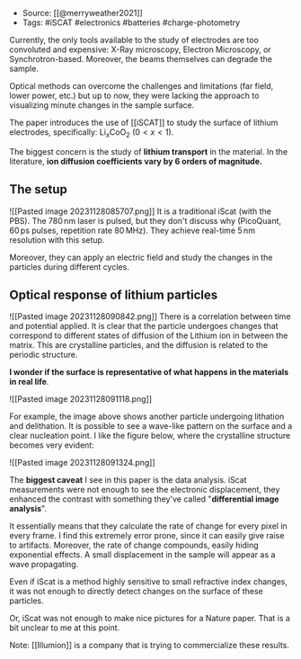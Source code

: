 
- Source: [[@merryweather2021]]
- Tags: #iSCAT #electronics #batteries #charge-photometry

Currently, the only tools available to the study of electrodes are too convoluted and expensive: X-Ray microscopy, Electron Microscopy, or Synchrotron-based. Moreover, the beams themselves can degrade the sample. 

Optical methods can overcome the challenges and limitations (far field, lower power, etc.) but up to now, they were lacking the approach to visualizing minute changes in the sample surface. 

The paper introduces the use of [[iSCAT]] to study the surface of lithium electrodes, specifically: $\textrm{Li}_x\textrm{Co}\textrm{O}_2$ ($0<x<1$). 

The biggest concern is the study of **lithium transport** in the material. In the literature, **ion diffusion coefficients vary by 6 orders of magnitude.**

## The setup
![[Pasted image 20231128085707.png]]
It is a traditional iScat (with the PBS). The $780\,\textrm{nm}$ laser is pulsed, but they don't discuss why (PicoQuant, $60\,\textrm{ps}$ pulses, repetition rate $80\,\textrm{MHz}$). They achieve real-time $5\,\textrm{nm}$ resolution with this setup. 

Moreover, they can apply an electric field and study the changes in the particles during different cycles. 

## Optical response of lithium particles
![[Pasted image 20231128090842.png]]
There is a correlation between time and potential applied. It is clear that the particle undergoes changes that correspond to different states of diffusion of the Lithium ion in between the matrix. This are crystalline particles, and the diffusion is related to the periodic structure. 

**I wonder if the surface is representative of what happens in the materials in real life**. 

![[Pasted image 20231128091118.png]]

For example, the image above shows another particle undergoing lithation and delithation. It is possible to see a wave-like pattern on the surface and a clear nucleation point. I like the figure below, where the crystalline structure becomes very evident:

![[Pasted image 20231128091324.png]]

The **biggest caveat** I see in this paper is the data analysis. iScat measurements were not enough to see the electronic displacement, they enhanced the contrast with something they've called "**differential image analysis**". 

It essentially means that they calculate the rate of change for every pixel in every frame. I find this extremely error prone, since it can easily give raise to artifacts. Moreover, the rate of change compounds, easily hiding exponential effects. A small displacement in the sample will appear as a wave propagating. 

Even if iScat is a method highly sensitive to small refractive index changes, it was not enough to directly detect changes on the surface of these particles. 

Or, iScat was not enough to make nice pictures for a Nature paper. That is a bit unclear to me at this point. 

Note: [[Illumion]] is a company that is trying to commercialize these results. 